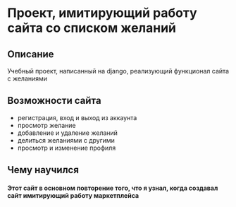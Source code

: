 # Проект, имитирующий работу сайта со списком желаний
## Описание
Учебный проект, написанный на django, реализующий функционал сайта с желаниями
## Возможности сайта
- регистрация, вход и выход из аккаунта
- просмотр желание
- добавление и удаление желаний
- делиться желаниями с другими
- просмотр и изменение профиля
## Чему научился

#### Этот сайт в основном повторение того, что я узнал, когда создавал сайт имитирующий работу маркетплейса
